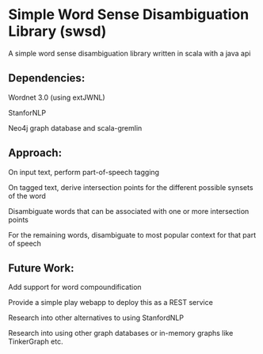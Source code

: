 # Simple Word Sense Disambiguation Library (swsd)

A simple word sense disambiguation library written in scala with a java api

## Dependencies:

Wordnet 3.0 (using extJWNL)

StanforNLP

Neo4j graph database and scala-gremlin

## Approach:

On input text, perform part-of-speech tagging

On tagged text, derive intersection points for the different possible synsets of the word

Disambiguate words that can be associated with one or more intersection points

For the remaining words, disambiguate to most popular context for that part of speech

## Future Work:

Add support for word compoundification

Provide a simple play webapp to deploy this as a REST service

Research into other alternatives to using StanfordNLP

Research into using other graph databases or in-memory graphs like TinkerGraph etc.



